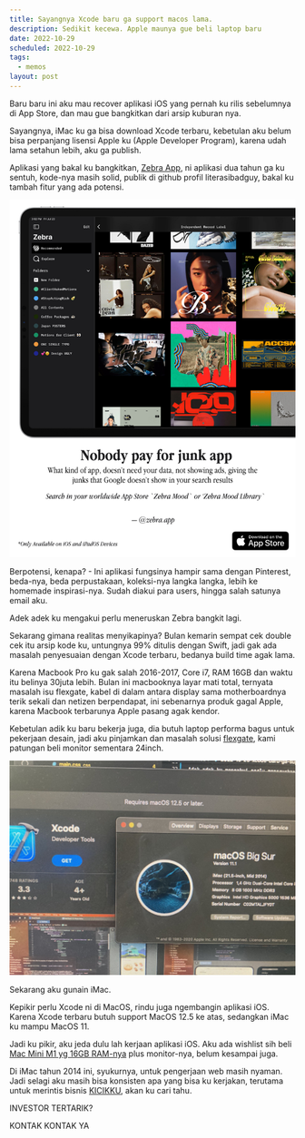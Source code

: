 ```yaml
---
title: Sayangnya Xcode baru ga support macos lama.
description: Sedikit kecewa. Apple maunya gue beli laptop baru
date: 2022-10-29
scheduled: 2022-10-29
tags:
  - memos
layout: post
---
```


Baru baru ini aku mau recover aplikasi iOS yang pernah ku rilis sebelumnya di App Store, dan mau gue bangkitkan dari arsip kuburan nya.

Sayangnya, iMac ku ga bisa download Xcode terbaru, kebetulan aku belum bisa perpanjang lisensi Apple ku (Apple Developer Program), karena udah lama setahun lebih, aku ga publish.

Aplikasi yang bakal ku bangkitkan, <a href="https://github.com/literasibadguy/Zebra-App" target="_blank">Zebra App</a>, ni aplikasi dua tahun ga ku sentuh, kode-nya masih solid, publik di github profil literasibadguy, bakal ku tambah fitur yang ada potensi.

<img src="/img/remote/zebra-poster-1.jpg" alt="Zebra Poster NOBODY PAY FOR JUNK APP" />

Berpotensi, kenapa? - Ini aplikasi fungsinya hampir sama dengan Pinterest, beda-nya, beda perpustakaan, koleksi-nya langka langka, lebih ke homemade inspirasi-nya. Sudah diakui para users, hingga salah satunya email aku.

Adek adek ku mengakui perlu meneruskan Zebra bangkit lagi.

Sekarang gimana realitas menyikapinya? Bulan kemarin sempat cek double cek itu arsip kode ku, untungnya 99% ditulis dengan Swift, jadi gak ada masalah penyesuaian dengan Xcode terbaru, bedanya build time agak lama.

Karena Macbook Pro ku gak salah 2016-2017, Core i7, RAM 16GB dan waktu itu belinya 30juta lebih. Bulan ini macbooknya layar mati total, ternyata masalah isu flexgate, kabel di dalam antara display sama motherboardnya terik sekali dan netizen berpendapat, ini sebenarnya produk gagal Apple, karena Macbook terbarunya Apple pasang agak kendor.

Kebetulan adik ku baru bekerja juga, dia butuh laptop performa bagus untuk pekerjaan desain, jadi aku pinjamkan dan masalah solusi <a href="https://rapidrepair.in/blog/flexgate-issue-with-macbook-pro-display/" target="_blank">flexgate</a>, kami patungan beli monitor sementara 24inch.

<img src="/img/remote/imac-xcode-not-support.jpg" alt="XCode needs a new macos and of course new mac" />

Sekarang aku gunain iMac.

Kepikir perlu Xcode ni di MacOS, rindu juga ngembangin aplikasi iOS. Karena Xcode terbaru butuh support MacOS 12.5 ke atas, sedangkan iMac ku mampu MacOS 11.

Jadi ku pikir, aku jeda dulu lah kerjaan aplikasi iOS. Aku ada wishlist sih beli <a href="https://www.tokopedia.com/labcom/apple-mac-mini-m1-chip-2020-customise-16gb-ram-16gb-512gb-a433" target="_blank">Mac Mini M1 yg 16GB RAM-nya</a> plus monitor-nya, belum kesampai juga.

Di iMac tahun 2014 ini, syukurnya, untuk pengerjaan web masih nyaman. Jadi selagi aku masih bisa konsisten apa yang bisa ku kerjakan, terutama untuk merintis bisnis <a href="https://instagram.com/kicikku" target="_blank">KICIKKU</a>, akan ku cari tahu.

INVESTOR TERTARIK?

KONTAK KONTAK YA